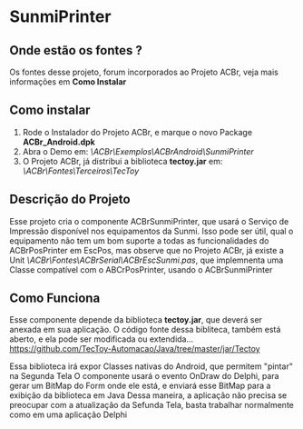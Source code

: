 # SunmiPrinter

## Onde estão os fontes ?
Os fontes desse projeto, forum incorporados ao Projeto ACBr, veja mais informações em **Como Instalar**

## Como instalar
1. Rode o Instalador do Projeto ACBr, e marque o novo Package **ACBr_Android.dpk**
2. Abra o Demo em: *\ACBr\Exemplos\ACBrAndroid\SunmiPrinter*
3. O Projeto ACBr, já distribui a biblioteca **tectoy.jar** em: *\ACBr\Fontes\Terceiros\TecToy*

## Descrição do Projeto
Esse projeto cria o componente ACBrSunmiPrinter, que usará o Serviço de Impressão disponível nos equipamentos da Sunmi.
Isso pode ser útil, qual o equipamento não tem um bom suporte a todas as funcionalidades do ACBrPosPrinter em EscPos, mas observe que no Projeto ACBr, já existe a Unit *\ACBr\Fontes\ACBrSerial\ACBrEscSunmi.pas*, que implemnenta uma Classe compatível com o ABCrPosPrinter, usando o ACBrSunmiPrinter

## Como Funciona
Esse componente depende da biblioteca **tectoy.jar**, que deverá ser anexada em sua aplicação. O código fonte dessa bibliteca, também está aberto, e ela pode ser modificada ou extendida...
https://github.com/TecToy-Automacao/Java/tree/master/jar/Tectoy

Essa biblioteca irá expor Classes nativas do Android, que permitem "pintar" na Segunda Tela
O componente usará o evento OnDraw do Delphi, para gerar um BitMap do Form onde ele está, e enviará esse BitMap para a exibição da biblioteca em Java
Dessa maneira, a aplicação não precisa se preocupar com a atualização da Sefunda Tela, basta trabalhar normalmente como em uma aplicação Delphi
